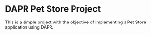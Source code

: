 # DAPR Pet Store Project

This is a simple project with the objective of implementing a Pet Store application using DAPR.
